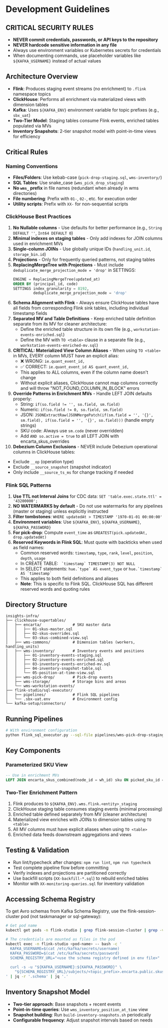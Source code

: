 # Development Guidelines

## CRITICAL SECURITY RULES
- **NEVER commit credentials, passwords, or API keys to the repository**
- **NEVER hardcode sensitive information in any file**
- Always use environment variables or Kubernetes secrets for credentials
- When documenting commands, use placeholder variables like `${KAFKA_USERNAME}` instead of actual values

## Architecture Overview
- **Flink**: Produces staging event streams (no enrichment) to `.flink` namespace topics
- **ClickHouse**: Performs all enrichment via materialized views with dimension tables
- **Kafka**: Uses `${KAFKA_ENV}` environment variable for topic prefixes (e.g., `sbx_uat`)
- **Two-Tier Model**: Staging tables consume Flink events, enriched tables populated via MVs
- **Inventory Snapshots**: 2-tier snapshot model with point-in-time views for efficiency

## Critical Rules

### Naming Conventions
- **Files/Folders**: Use kebab-case (`pick-drop-staging.sql`, `wms-inventory/`)
- **SQL Tables**: Use snake_case (`wms_pick_drop_staging`)
- **No `wms_` prefix** in file names (redundant when already in wms directories)
- **File numbering**: Prefix with `01-`, `02-`, etc. for execution order
- **Utility scripts**: Prefix with `XX-` for non-sequential scripts

### ClickHouse Best Practices
1. **No Nullable columns** - Use defaults for better performance (e.g., `String DEFAULT ''`, `Int64 DEFAULT 0`)
2. **Minimal indexes on staging tables** - Only add indexes for JOIN columns used in enrichment MVs
3. **Single-column JOINs** - Use globally unique IDs (`handling_unit.id`, `storage_bin.id`)
4. **Projections** - Only for frequently queried patterns, not staging tables
5. **ReplacingMergeTree with Projections** - Must include `deduplicate_merge_projection_mode = 'drop'` in SETTINGS:
   ```sql
   ENGINE = ReplacingMergeTree(updated_at)
   ORDER BY (principal_id, code)
   SETTINGS index_granularity = 8192,
            deduplicate_merge_projection_mode = 'drop'
   ```
6. **Schema Alignment with Flink** - Always ensure ClickHouse tables have all fields from corresponding Flink sink tables, including individual timestamp fields
7. **Separated MV and Table Definitions** - Keep enriched table definition separate from its MV for cleaner architecture:
   - Define the enriched table structure in its own file (e.g., `workstation-events-enriched.sql`)
   - Define the MV with `TO <table>` clause in a separate file (e.g., `workstation-events-enriched-mv.sql`)
8. **CRITICAL: Materialized View Column Aliases** - When using `TO <table>` in MVs, EVERY column MUST have an explicit alias:
   - ❌ WRONG: `ie.quant_event_id,` 
   - ✅ CORRECT: `ie.quant_event_id AS quant_event_id,`
   - This applies to ALL columns, even if the column name doesn't change
   - Without explicit aliases, ClickHouse cannot map columns correctly and will throw "NOT_FOUND_COLUMN_IN_BLOCK" errors
9. **Override Patterns in Enrichment MVs** - Handle LEFT JOIN defaults properly:
   - String: `if(so.field != '', so.field, sm.field)`
   - Numeric: `if(so.field != 0, so.field, sm.field)`
   - JSON: `JSONExtractRaw(JSONMergePatch(if(sm.field = '', '{}', sm.field), if(so.field = '', '{}', so.field)))` (handle empty strings)
   - SKU code: Always use `sm.code` (never overridden)
   - Add `AND so.active = true` to all LEFT JOIN with encarta_skus_overrides
10. **Debezium Column Exclusions** - NEVER include Debezium operational columns in ClickHouse tables:
   - Exclude `__op` (operation type)
   - Exclude `__source_snapshot` (snapshot indicator)
   - Only include `__source_ts_ms` for change tracking if needed

### Flink SQL Patterns
1. **Use TTL not Interval Joins** for CDC data: `SET 'table.exec.state.ttl' = '43200000';`
2. **NO WATERMARKS by default** - Do not use watermarks for any pipelines (master or staging) unless explicitly instructed
3. **Filter tombstones**: `WHERE updatedAt > TIMESTAMP '1970-01-01 00:00:00'`
4. **Environment variables**: Use `${KAFKA_ENV}`, `${KAFKA_USERNAME}`, `${KAFKA_PASSWORD}`
5. **For pick-drop**: Compute `event_time` as `GREATEST(pick.updatedAt, drop.updatedAt)`
6. **Reserved Keywords in Flink SQL**: Must quote with backticks when used as field names:
   - Common reserved words: `timestamp`, `type`, `rank`, `level`, `position`, `depth`, `usage`
   - In CREATE TABLE: `` `timestamp` TIMESTAMP(3) NOT NULL``
   - In SELECT statements: ``hue.`type` AS event_type`` or ``hue.`timestamp` AS `timestamp` ``
   - This applies to both field definitions and aliases
   - **Note**: This is specific to Flink SQL. ClickHouse SQL has different reserved words and quoting rules

## Directory Structure
```
insights-infra/
├── clickhouse-supertables/
│   ├── encarta/              # SKU master data
│   │   ├── 01-skus-master.sql
│   │   ├── 02-skus-overrides.sql
│   │   └── 03-skus-combined-view.sql
│   ├── wms-commons/          # Dimension tables (workers, handling_units)
│   ├── wms-inventory/        # Inventory events and positions
│   │   ├── 01-inventory-events-staging.sql
│   │   ├── 02-inventory-events-enriched.sql
│   │   ├── 03-inventory-events-enriched-mv.sql
│   │   ├── 04-inventory-snapshot-table.sql
│   │   └── 05-position-at-time-view.sql
│   ├── wms-pick-drop/        # Pick-drop events
│   ├── wms-storage/          # Storage bins and areas
│   └── wms-workstation-events/
├── flink-studio/sql-executor/
│   ├── pipelines/            # Flink SQL pipelines
│   └── .sbx-uat.env          # Environment config
└── kafka-setup/connectors/
```

## Running Pipelines
```bash
# With environment configuration
python flink_sql_executor.py --sql-file pipelines/wms-pick-drop-staging.sql --env-file .sbx-uat.env
```

## Key Components

### Parameterized SKU View
```sql
-- Use in enrichment MVs
LEFT JOIN encarta_skus_combined(node_id = wh_id) sku ON picked_sku_id = sku.sku_id
```

### Two-Tier Enrichment Pattern
1. Flink produces to `${KAFKA_ENV}.wms.flink.<entity>_staging`
2. ClickHouse staging table consumes staging events (minimal processing)
3. Enriched table defined separately from MV (cleaner architecture)
4. Materialized view enriches with JOINs to dimension tables using `TO <table>`
5. All MV columns must have explicit aliases when using `TO <table>`
6. Enriched data feeds downstream aggregations and views

## Testing & Validation
- Run lint/typecheck after changes: `npm run lint`, `npm run typecheck`
- Test complete pipeline flow before committing
- Verify indexes and projections are partitioned correctly
- Use backfill scripts (`XX-backfill-*.sql`) to rebuild enriched tables
- Monitor with `XX-monitoring-queries.sql` for inventory validation

## Accessing Schema Registry
To get Avro schemas from Kafka Schema Registry, use the flink-session-cluster pod (not taskmanager or sql-gateway):
```bash
# Get pod name
kubectl get pods -n flink-studio | grep flink-session-cluster | grep -v taskmanager

# The credentials are mounted as files in the pod
kubectl exec -n flink-studio <pod-name> -- bash -c '
  KAFKA_USERNAME=$(cat /etc/kafka/secrets/username)
  KAFKA_PASSWORD=$(cat /etc/kafka/secrets/password)
  SCHEMA_REGISTRY_URL="<use the schema registry defined in env file>"
  
  curl -s -u "${KAFKA_USERNAME}:${KAFKA_PASSWORD}" \
    "${SCHEMA_REGISTRY_URL}/subjects/<topic_prefix>.encarta.public.skus-value/versions/latest"
' | jq -r '.schema' | jq '.'
```

## Inventory Snapshot Model
- **Two-tier approach**: Base snapshots + recent events
- **Point-in-time queries**: Use `wms_inventory_position_at_time` view
- **Snapshot building**: Run `build-inventory-snapshots.sh` periodically
- **Configurable frequency**: Adjust snapshot intervals based on needs
```